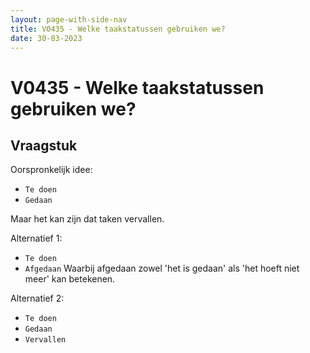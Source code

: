 ```yaml
---
layout: page-with-side-nav
title: V0435 - Welke taakstatussen gebruiken we?
date: 30-03-2023
---
```


# V0435 - Welke taakstatussen gebruiken we?

## Vraagstuk

Oorspronkelijk idee:
- `Te doen`
- `Gedaan`

Maar het kan zijn dat taken vervallen.

Alternatief 1:
- `Te doen`
- `Afgedaan`
Waarbij afgedaan zowel 'het is gedaan' als 'het hoeft niet meer' kan betekenen.

Alternatief 2:
- `Te doen`
- `Gedaan`
- `Vervallen`
